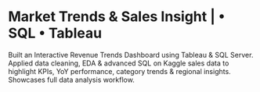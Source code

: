 # Market Trends & Sales Insight | • SQL • Tableau 

Built an Interactive Revenue Trends Dashboard using Tableau &amp; SQL Server. Applied data cleaning, EDA &amp; advanced SQL on Kaggle sales data to highlight KPIs, YoY performance, category trends &amp; regional insights. Showcases full data analysis workflow.

